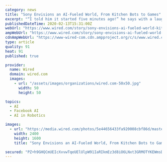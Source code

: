 ```yaml
---
category: news
title: "Sony Envisions an AI-Fueled World, From Kitchen Bots to Games"
excerpt: "“I told him it started five minutes ago!” he says with a laugh. Such was the state of AI and robotics at the time. It took a machine minutes to interpret its situation and work out what to do next. But much has changed, with AI increasingly helping machines, from self-driving cars to surveillance cameras, perceive and behave in clever way"
publishedDateTime: 2020-02-13T15:31:00Z
webUrl: "https://www.wired.com/story/sony-envisions-ai-fueled-world-kitchen-bots-games/"
ampWebUrl: "https://www.wired.com/story/sony-envisions-ai-fueled-world-kitchen-bots-games/amp"
cdnAmpWebUrl: "https://www-wired-com.cdn.ampproject.org/c/s/www.wired.com/story/sony-envisions-ai-fueled-world-kitchen-bots-games/amp"
type: article
quality: 91
heat: 91
published: true

provider:
  name: Wired
  domain: wired.com
  images:
    - url: "/assets/images/organizations/wired.com-50x50.jpg"
      width: 50
      height: 50

topics:
  - AI
  - Facebook AI
  - AI in Robotics

images:
  - url: "https://media.wired.com/photos/5e44656433fa920008cbf86d/master/pass/Biz-sonydogs-1145503656.jpg"
    width: 2400
    height: 1600
    title: "Sony Envisions an AI-Fueled World, From Kitchen Bots to Games"

secured: "PZ+h9GHQCmUEIcXvvwTqeUElUlpW91IaRIkmEz3d8iO6LNxt3GRMOTYKEWmsDMJAbiZ23woTO0kCaDzcDWutNVFsdEKQmv7u7VMDVJn7kLFlDzYCuvskYbqGJQ17IfBiNsqdXmMUETf/inoWl5PVrSOrCSxnGMz0iE7c1TQdcPAbsqjAZIuEp/blexEPcwKkuWpUSeygn3yH27E27CD6e5MH8FE1bCcKTDogKwhgYAOkw5+7pqJMdxBgWsb2pv4FrNrG9G1CnUFiTiGOrAwElNdd6aYthtML5fsESy4VjdbBYQ1XagRWA6Dxpqd0hvyr;tJnihwMAU+ozX+0s+DyQ1A=="
---
```


